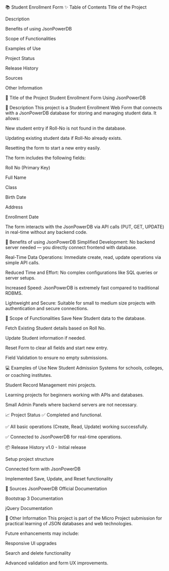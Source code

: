 📚 Student Enrollment Form
✨ Table of Contents
Title of the Project

Description

Benefits of using JsonPowerDB

Scope of Functionalities

Examples of Use

Project Status

Release History

Sources

Other Information

📌 Title of the Project
Student Enrollment Form Using JsonPowerDB

📝 Description
This project is a Student Enrollment Web Form that connects with a JsonPowerDB database for storing and managing student data.
It allows:

New student entry if Roll-No is not found in the database.

Updating existing student data if Roll-No already exists.

Resetting the form to start a new entry easily.

The form includes the following fields:

Roll No (Primary Key)

Full Name

Class

Birth Date

Address

Enrollment Date

The form interacts with the JsonPowerDB via API calls (PUT, GET, UPDATE) in real-time without any backend code.

🚀 Benefits of using JsonPowerDB
Simplified Development: No backend server needed — you directly connect frontend with database.

Real-Time Data Operations: Immediate create, read, update operations via simple API calls.

Reduced Time and Effort: No complex configurations like SQL queries or server setups.

Increased Speed: JsonPowerDB is extremely fast compared to traditional RDBMS.

Lightweight and Secure: Suitable for small to medium size projects with authentication and secure connections.

🎯 Scope of Functionalities
Save New Student data to the database.

Fetch Existing Student details based on Roll No.

Update Student information if needed.

Reset Form to clear all fields and start new entry.

Field Validation to ensure no empty submissions.

💻 Examples of Use
New Student Admission Systems for schools, colleges, or coaching institutes.

Student Record Management mini projects.

Learning projects for beginners working with APIs and databases.

Small Admin Panels where backend servers are not necessary.

📈 Project Status
✅ Completed and functional.

✅ All basic operations (Create, Read, Update) working successfully.

✅ Connected to JsonPowerDB for real-time operations.

📦 Release History
v1.0 - Initial release

Setup project structure

Connected form with JsonPowerDB

Implemented Save, Update, and Reset functionality



🔗 Sources
JsonPowerDB Official Documentation

Bootstrap 3 Documentation

jQuery Documentation

📄 Other Information
This project is part of the Micro Project submission for practical learning of JSON databases and web technologies.

Future enhancements may include:

Responsive UI upgrades

Search and delete functionality

Advanced validation and form UX improvements.
